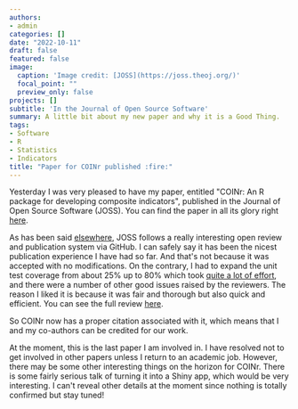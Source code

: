 ```yaml
---
authors:
- admin
categories: []
date: "2022-10-11"
draft: false
featured: false
image:
  caption: 'Image credit: [JOSS](https://joss.theoj.org/)'
  focal_point: ""
  preview_only: false
projects: []
subtitle: 'In the Journal of Open Source Software'
summary: A little bit about my new paper and why it is a Good Thing.
tags:
- Software
- R
- Statistics
- Indicators
title: "Paper for COINr published :fire:"
---
```


Yesterday I was very pleased to have my paper, entitled "COINr: An R package for developing composite indicators", published in the Journal of Open Source Software (JOSS). You can find the paper in all its glory right [here](https://doi.org/10.21105/joss.04567). 

As has been said [elsewhere](https://www.willbecker.me/post/2022-09-14_peer_review/), JOSS follows a really interesting open review and publication system via GitHub. I can safely say it has been the nicest publication experience I have had so far. And that's not because it was accepted with no modifications. On the contrary, I had to expand the unit test coverage from about 25% up to 80% which took [quite a lot of effort](https://github.com/bluefoxr/COINr/commit/7789a094a9f160748bf1394d9c48de2092a605bf), and there were a number of other good issues raised by the reviewers. The reason I liked it is because it was fair and thorough but also quick and efficient. You can see the full review [here](https://github.com/openjournals/joss-reviews/issues/4567).

So COINr now has a proper citation associated with it, which means that I and my co-authors can be credited for our work.

At the moment, this is the last paper I am involved in. I have resolved not to get involved in other papers unless I return to an academic job. However, there may be some other interesting things on the horizon for COINr. There is some fairly serious talk of turning it into a Shiny app, which would be very interesting. I can't reveal other details at the moment since nothing is totally confirmed but stay tuned!
